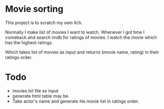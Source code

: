 Movie sorting
=============
This project is to scratch my own itch.  

Normally I make list of movies I want to watch. Whenever I got time I comeback and search imdb for ratings of movies. I watch the movie which has the highest ratings.  
  
Which takes list of movies as input and returns (movie name, rating) in their ratings order.

Todo
=====
* movies.txt file as input
* generate html table may be.
* Take actor's name and generate his movie list in ratings order.


